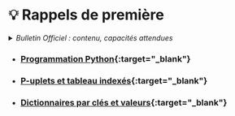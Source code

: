 # 💡 Rappels de première

<details>
    <summary><i>Bulletin Officiel : contenu, capacités attendues</i></summary>

<blockquote>
<br>
Dans ce chapitre nous allons revoir certains cours de classe de première pour pouvoir plus facilement appréhender et approfondir les notions de terminale.
<table>
<br><br>
<tr><th> Contenu </th><th> Capacités attendues </th></tr>
<tr><td> Programmation Python </td><td> -  Rappels de base et exercices de révision.</td> </tr>
<tr><td> Types construits : P-uplets et tableau indexés </td><td> - Écrire une fonction renvoyant un p-uplet de valeurs <br>- Lire et modifier les éléments d’un tableau grâce à leurs index <br>- Construire un tableau par compréhension <br>- Utiliser des tableaux de tableaux pour représenter des matrices <br>- Itérer sur les éléments d’un tableau.</td></tr>
<tr><td> Types construits : Dictionnaires par clés et valeurs </td><td> -  Construire une entrée de dictionnaire <br>- Itérer sur les éléments d’un dictionnaire</td> </tr>
<tr><td> Algorithmique : Recherche dichotomique dans un tableau trié </td><td> -  Montrer la terminaison de la recherche dichotomique à l’aide d’un variant de boucle</td> </tr>
<tr><td> Algorithmique : Les algorithmes de tri </td><td> -  Écrire un algorithme de tri <br>- Décrire un invariant de boucle qui prouve la correction des tris par insertion, par sélection</td> </tr>
<tr><td> Algorithmique : Algorithmes gloutons </td><td> -  Résoudre un problème grâce à un algorithme glouton</td> </tr>
</table>
</blockquote>
</details>

- ### [Programmation Python](https://notebook.basthon.fr/?from=https://raw.githubusercontent.com/abrugiere/tnsi/main/_res/0.2_python.ipynb){:target="_blank"}  

- ### [P-uplets et tableau indexés](https://notebook.basthon.fr/?from=https://raw.githubusercontent.com/abrugiere/tnsi/main/_res/0.3_tuples_listes.ipynb){:target="_blank"}

- ### [Dictionnaires par clés et valeurs](https://notebook.basthon.fr/?from=https://raw.githubusercontent.com/abrugiere/tnsi/main/_res/0.4_dict.ipynb){:target="_blank"}

<!--

- ### [Programmation Python](https://notebook.basthon.fr/?from=https://raw.githubusercontent.com/abrugiere/tnsi/main/_res/0.2_python.ipynb){:target="_blank"}  

- ### [P-uplets et tableau indexés](https://notebook.basthon.fr/?from=https://raw.githubusercontent.com/abrugiere/tnsi/main/_res/0.3_tuples_listes.ipynb){:target="_blank"}

- ### [Dictionnaires par clés et valeurs](https://notebook.basthon.fr/?from=https://raw.githubusercontent.com/abrugiere/tnsi/main/_res/0.4_dict.ipynb){:target="_blank"}

- ### [Recherche dichotomique dans un tableau trié](https://notebook.basthon.fr/?from=https://raw.githubusercontent.com/abrugiere/tnsi/main/_res/0.5_dicho.ipynb){:target="_blank"}

- ### [Les algorithmes de tri](https://notebook.basthon.fr/?from=https://raw.githubusercontent.com/abrugiere/tnsi/main/_res/0.6_tris.ipynb){:target="_blank"} 

- ### [Algorithmes gloutons](https://notebook.basthon.fr/?from=https://raw.githubusercontent.com/abrugiere/tnsi/main/_res/0.7_gloutons.ipynb){:target="_blank"} 

-->
